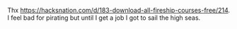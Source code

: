 Thx https://hacksnation.com/d/183-download-all-fireship-courses-free/214. I feel bad for pirating but until I get a job I got to sail the high seas.
